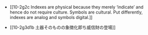 - [[10-2g2c Indexes are physical because they merely ‘indicate’ and hence do not require culture. Symbols are cultural. Put differently, indexes are analog and symbols digital.]]

- [[10-2g3d1b 土器そのものの象徴化即ち威信財の登場]]
